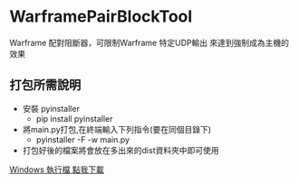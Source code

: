 # WarframePairBlockTool
 Warframe 配對阻斷器，可限制Warframe 特定UDP輸出 來達到強制成為主機的效果
## 打包所需說明<br/>
* 安裝 pyinstaller<br/>
    * pip install pyinstaller
* 將main.py打包,在終端輸入下列指令(要在同個目錄下)
  * pyinstaller -F -w main.py
* 打包好後的檔案將會放在多出來的dist資料夾中即可使用

[Windows 執行檔 點我下載](https://github.com/MeowXiaoXiang/WarframePairBlockTool/releases/download/v2.3/WarframePairBlockTool.exe "下載 v2.3 版本")
